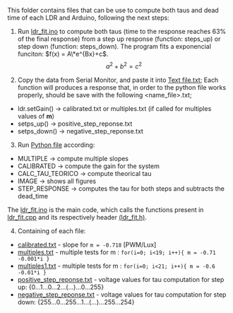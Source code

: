 This folder contains files that can be use to compute both taus and dead time of each LDR and Arduino, following the next steps:


1. Run [ldr_fit.ino](./ldr_fit/ldr_fit.ino) to compute both taus (time to the response reaches 63% of the final response) from a step up response (function: steps_up) or step down (function: steps_down). The program fits a exponencial funciton: $f(x) = A\*e^{Bx}+c$. $$ a^2+b^2=c^2 $$

2. Copy the data from Serial Monitor, and paste it into [Text file.txt](https://github.com/Guilherme-Viegas/SCTDR/blob/master/Labs_Almeida/ldr_fit/text_files); Each function will produces a response that, in order to the python file works properly, should be save with the following <name_file>.txt;
  * ldr.setGain() -> calibrated.txt or multiples.txt (if called for multiples values of **m**)
  * setps_up() -> positive_step_reponse.txt
  * setps_down() -> negative_step_reponse.txt

3. Run [Python file](https://github.com/Guilherme-Viegas/SCTDR/blob/master/Labs_Almeida/ldr_fit/ldr_fit.py) according:
  * MULTIPLE            -> compute multiple slopes
  * CALIBRATED          -> compute the gain for the system
  * CALC_TAU_TEORICO    -> compute theorical tau
  * IMAGE               -> shows all figures
  * STEP_RESPONSE       -> computes the tau for both steps and subtracts the dead_time

The [ldr_fit.ino](https://github.com/Guilherme-Viegas/SCTDR/blob/master/Labs_Almeida/ldr_fit/ldr_fit.ino) is the main code, which calls the functions present in [ldr_fit.cpp](https://github.com/Guilherme-Viegas/SCTDR/blob/master/Labs_Almeida/ldr_fit/ldr_fit.cpp) and its respectively header [(ldr_fit.h)](https://github.com/Guilherme-Viegas/SCTDR/blob/master/Labs_Almeida/ldr_fit/ldr_fit.cpp).

4. Containing of each file:
  * [calibrated.txt](https://github.com/Guilherme-Viegas/SCTDR/blob/master/Labs_Almeida/ldr_fit/text_files/calibrated.txt) - slope for ```m = -0.718``` [PWM/Lux] 
  * [multiples.txt](https://github.com/Guilherme-Viegas/SCTDR/blob/master/Labs_Almeida/ldr_fit/text_files/multiples.txt) - multiple tests for m : ```for(i=0; i<19; i++){ m = -0.71 -0.001*i }```
  * [multiples1.txt](https://github.com/Guilherme-Viegas/SCTDR/blob/master/Labs_Almeida/ldr_fit/text_files/multiples.txt) - multiple tests for m : ```for(i=0; i<21; i++){ m = -0.6 -0.01*i }```
  * [positive_step_reponse.txt](https://github.com/Guilherme-Viegas/SCTDR/blob/master/Labs_Almeida/ldr_fit/text_files/positive_step_reponse.txt) - voltage values for tau computation for step up: {0...1...0...2...(...)...0...255}
  * [negative_step_reponse.txt](https://github.com/Guilherme-Viegas/SCTDR/blob/master/Labs_Almeida/ldr_fit/text_files/negative_step_reponse.txt) - voltage values for tau computation for step down: {255...0...255...1...(...)...255...254}
